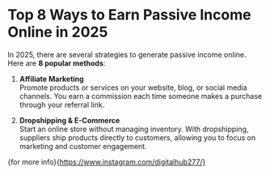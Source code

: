 # Top 8 Ways to Earn Passive Income Online in 2025

In 2025, there are several strategies to generate passive income online. Here are **8 popular methods**:

1. **Affiliate Marketing**  
   Promote products or services on your website, blog, or social media channels. You earn a commission each time someone makes a purchase through your referral link.

2. **Dropshipping & E-Commerce**  
   Start an online store without managing inventory. With dropshipping, suppliers ship products directly to customers, allowing you to focus on marketing and customer engagement.

{for more info}{https://www.instagram.com/digitalhub277/}



